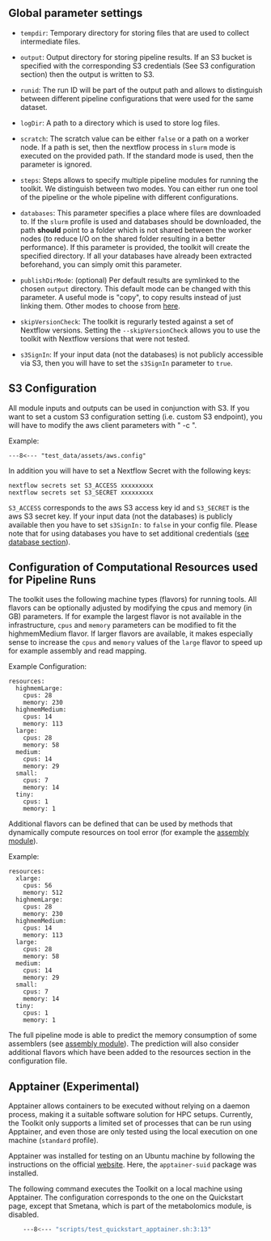 ## Global parameter settings

 * `tempdir`: Temporary directory for storing files that are used to collect intermediate files.

 * `output`: Output directory for storing pipeline results. If an S3 bucket is specified with the corresponding S3 credentials (See S3 configuration section) then
   the output is written to S3.

 * `runid`: The run ID will be part of the output path and allows to distinguish between different pipeline configurations that were used for the same dataset.

 * `logDir`: A path to a directory which is used to store log files.

 * `scratch`: The scratch value can be either `false` or a path on a worker node. If a path is set, then the nextflow process in `slurm` mode is executed on the provided path.
    If the standard mode is used, then the parameter is ignored.

 * `steps`: Steps allows to specify multiple pipeline modules for running the toolkit. We distinguish between two modes. You can either run one tool of
   the pipeline or the whole pipeline with different configurations.

 * `databases`: This parameter specifies a place where files are downloaded to. If the `slurm` profile is used and databases should be downloaded, the path **should** point to a folder 
    which is not shared between the worker nodes (to reduce I/O on the shared folder resulting in a better performance). If this parameter is provided, the toolkit will create the specified
    directory. If all your databases have already been extracted beforehand, you can simply omit this parameter.

 * `publishDirMode`: (optional) Per default results are symlinked to the chosen `output` directory. This default mode can be changed with this parameter.
    A useful mode is "copy", to copy results instead of just linking them. Other modes to choose from [here](https://www.nextflow.io/docs/latest/process.html#publishdir).  

 * `skipVersionCheck`: The toolkit is regurarly tested against a set of Nextflow versions. Setting the `--skipVersionCheck` allows you to use the toolkit with Nextflow versions
   that were not tested.

 * `s3SignIn`: If your input data (not the databases) is not publicly accessible via S3, then you will have to set the `s3SignIn` parameter to `true`.

## S3 Configuration

All module inputs and outputs can be used in conjunction with S3.
If you want to set a custom S3 configuration setting (i.e. custom S3 endpoint), you will have to modify the aws client parameters 
with " -c ".

Example:
```
---8<--- "test_data/assets/aws.config"

```

In addition you will have to set a Nextflow Secret with the following keys:

```
nextflow secrets set S3_ACCESS xxxxxxxxx
nextflow secrets set S3_SECRET xxxxxxxxx
```

`S3_ACCESS` corresponds to the aws S3 access key id and `S3_SECRET` is the aws S3 secret key.
If your input data (not the databases) is publicly available then you have to set `s3SignIn:` to `false` in your config file.
Please note that for using databases you have to set additional credentials ([see database section](database.md/#s3-download)). 

## Configuration of Computational Resources used for Pipeline Runs

The toolkit uses the following machine types (flavors) for running tools. All flavors can be optionally
adjusted by modifying the cpus and memory (in GB) parameters. If for example the largest flavor is not available
in the infrastructure, `cpus` and `memory` parameters can be modified to fit the highmemMedium flavor. If larger
flavors are available, it makes especially sense to increase the `cpus` and `memory` values of the `large`
flavor to speed up for example assembly and read mapping.

Example Configuration:

```
resources:
  highmemLarge:
    cpus: 28
    memory: 230
  highmemMedium:
    cpus: 14
    memory: 113
  large:
    cpus: 28
    memory: 58
  medium:
    cpus: 14
    memory: 29
  small:
    cpus: 7
    memory: 14
  tiny:
    cpus: 1
    memory: 1
```

Additional flavors can be defined that can be used by methods that dynamically compute resources on tool error (for example the [assembly module](modules/assembly.md)).

Example:

```
resources:
  xlarge:
    cpus: 56
    memory: 512
  highmemLarge:
    cpus: 28
    memory: 230
  highmemMedium:
    cpus: 14
    memory: 113
  large:
    cpus: 28
    memory: 58
  medium:
    cpus: 14
    memory: 29
  small:
    cpus: 7
    memory: 14
  tiny:
    cpus: 1
    memory: 1
```

The full pipeline mode is able to predict the memory consumption of some assemblers (see [assembly module](modules/assembly.md)). The prediction
will also consider additional flavors which have been added to the resources section in the configuration file.

## Apptainer (Experimental)

Apptainer allows containers to be executed without relying on a daemon process, making it a suitable software solution for HPC setups.
Currently, the Toolkit only supports a limited set of processes that can be run using Apptainer, and even those are only tested using the local execution on one machine (`standard` profile).

Apptainer was installed for testing on an Ubuntu machine by following the instructions on the official [website](https://apptainer.org/docs/admin/latest/installation.html#install-ubuntu-packages).
Here, the `apptainer-suid` package was installed.

The following command executes the Toolkit on a local machine using Apptainer. The configuration corresponds to the one on the Quickstart page,
except that Smetana, which is part of the metabolomics module, is disabled.

```BASH linenums="1" title="Quickstart command for using Apptainer"
    ---8<--- "scripts/test_quickstart_apptainer.sh:3:13"


